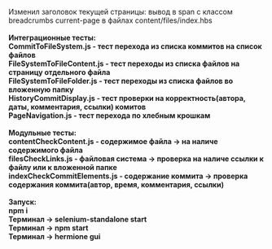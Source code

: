 Изменил заголовок текущей страницы: вывод в span с классом breadcrumbs current-page в файлах content/files/index.hbs<br>
<br>
<b>Интеграционные тесты:<b><br>
CommitToFileSystem.js - тест перехода из списка коммитов на список файлов<br>
FileSystemToFileContent.js - тест переходы из списка файлов на страницу отдельного файла<br>
FileSystemToFileFolder.js - тест переходы из списка файлов во вложенную папку<br>
HistoryCommitDisplay.js - тест проверки на корректность(автора, даты, комментария, ссылки) комитов<br>
PageNavigation.js - тест перехода по хлебным крошкам<br>
<br>
<b>Модульные тесты:<b><br>
contentCheckContent.js - содержимое файла -> на наличе содержимого файла<br>
filesCheckLinks.js - файловая система -> проверка на наличе ссылки к файлу или к вложенной папке<br>
indexCheckCommitElements.js - содержание коммита -> проверка содержания коммита(автор, время, комментария, ссылки)<br>
<br>
<b>Запуск:<b><br>
npm i<br>
Терминал -> selenium-standalone start<br>
Терминал -> npm start<br>
Терминал -> hermione gui<br>
